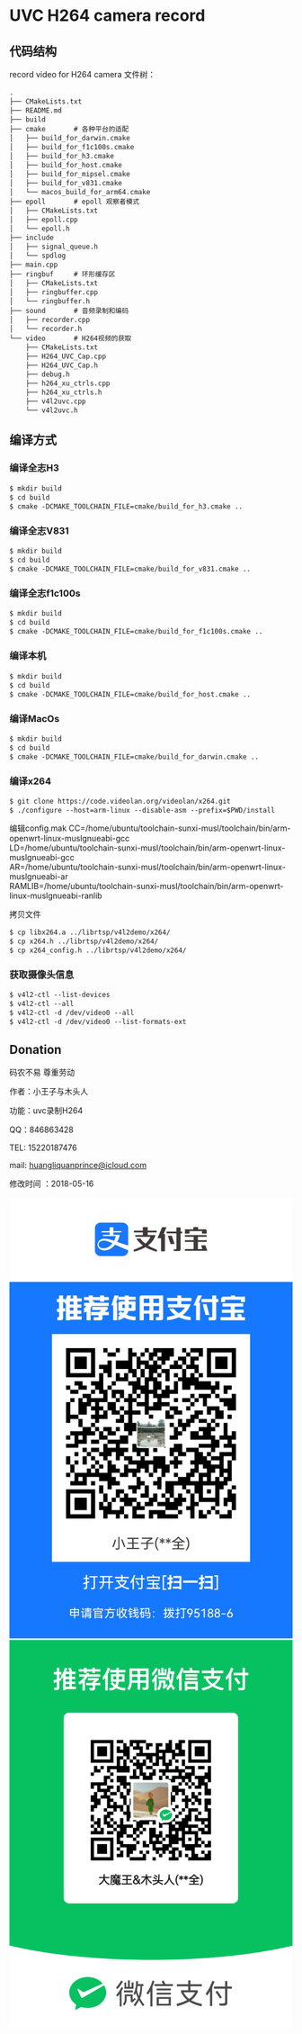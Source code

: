 # UVC H264 camera record

## 代码结构
record video for H264 camera
文件树：
```
.
├── CMakeLists.txt
├── README.md
├── build
├── cmake       # 各种平台的适配
│   ├── build_for_darwin.cmake
│   ├── build_for_f1c100s.cmake
│   ├── build_for_h3.cmake
│   ├── build_for_host.cmake
│   ├── build_for_mipsel.cmake
│   ├── build_for_v831.cmake
│   └── macos_build_for_arm64.cmake
├── epoll       # epoll 观察者模式
│   ├── CMakeLists.txt
│   ├── epoll.cpp
│   └── epoll.h
├── include
│   ├── signal_queue.h
│   └── spdlog
├── main.cpp
├── ringbuf     # 环形缓存区
│   ├── CMakeLists.txt
│   ├── ringbuffer.cpp
│   └── ringbuffer.h
├── sound       # 音频录制和编码
│   ├── recorder.cpp
│   └── recorder.h
└── video       # H264视频的获取
    ├── CMakeLists.txt
    ├── H264_UVC_Cap.cpp
    ├── H264_UVC_Cap.h
    ├── debug.h
    ├── h264_xu_ctrls.cpp
    ├── h264_xu_ctrls.h
    ├── v4l2uvc.cpp
    └── v4l2uvc.h
```

## 编译方式

### 编译全志H3
```
$ mkdir build
$ cd build
$ cmake -DCMAKE_TOOLCHAIN_FILE=cmake/build_for_h3.cmake ..
```
### 编译全志V831
```
$ mkdir build
$ cd build
$ cmake -DCMAKE_TOOLCHAIN_FILE=cmake/build_for_v831.cmake ..
```

### 编译全志f1c100s
```
$ mkdir build
$ cd build
$ cmake -DCMAKE_TOOLCHAIN_FILE=cmake/build_for_f1c100s.cmake ..
```
### 编译本机
```
$ mkdir build
$ cd build
$ cmake -DCMAKE_TOOLCHAIN_FILE=cmake/build_for_host.cmake ..
```
### 编译MacOs
```
$ mkdir build
$ cd build
$ cmake -DCMAKE_TOOLCHAIN_FILE=cmake/build_for_darwin.cmake ..
```

### 编译x264
```
$ git clone https://code.videolan.org/videolan/x264.git
$ ./configure --host=arm-linux --disable-asm --prefix=$PWD/install 
```

编辑config.mak
CC=/home/ubuntu/toolchain-sunxi-musl/toolchain/bin/arm-openwrt-linux-muslgnueabi-gcc \
LD=/home/ubuntu/toolchain-sunxi-musl/toolchain/bin/arm-openwrt-linux-muslgnueabi-gcc \
AR=/home/ubuntu/toolchain-sunxi-musl/toolchain/bin/arm-openwrt-linux-muslgnueabi-ar \
RAMLIB=/home/ubuntu/toolchain-sunxi-musl/toolchain/bin/arm-openwrt-linux-muslgnueabi-ranlib

拷贝文件
```
$ cp libx264.a ../librtsp/v4l2demo/x264/
$ cp x264.h ../librtsp/v4l2demo/x264/
$ cp x264_config.h ../librtsp/v4l2demo/x264/
```

### 获取摄像头信息
```
$ v4l2-ctl --list-devices
$ v4l2-ctl --all
$ v4l2-ctl -d /dev/video0 --all
$ v4l2-ctl -d /dev/video0 --list-formats-ext
```

## Donation
码农不易 尊重劳动

作者：小王子与木头人

功能：uvc录制H264

QQ：846863428

TEL: 15220187476

mail: huangliquanprince@icloud.com

修改时间 ：2018-05-16

![alipay](docs/alipay.jpg)
![wechat](docs/wechat.png)
